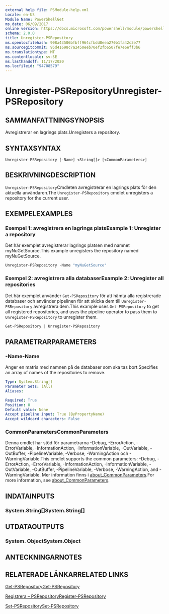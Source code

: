 ```yaml
---
external help file: PSModule-help.xml
Locale: en-US
Module Name: PowerShellGet
ms.date: 06/09/2017
online version: https://docs.microsoft.com/powershell/module/powershellget/unregister-psrepository?view=powershell-7.2&WT.mc_id=ps-gethelp
schema: 2.0.0
title: Unregister-PSRepository
ms.openlocfilehash: 908a43506bfbff964cfbdd8eea270b1fa42c3e77
ms.sourcegitcommit: 95d41698c7a2450eeb70ef2fb6507fe7e6eff3b6
ms.translationtype: MT
ms.contentlocale: sv-SE
ms.lasthandoff: 11/17/2020
ms.locfileid: "94708579"
---
```

# <span data-ttu-id="e47a4-102">Unregister-PSRepository</span><span class="sxs-lookup"><span data-stu-id="e47a4-102">Unregister-PSRepository</span></span>

## <span data-ttu-id="e47a4-103">SAMMANFATTNING</span><span class="sxs-lookup"><span data-stu-id="e47a4-103">SYNOPSIS</span></span>
<span data-ttu-id="e47a4-104">Avregistrerar en lagrings plats.</span><span class="sxs-lookup"><span data-stu-id="e47a4-104">Unregisters a repository.</span></span>

## <span data-ttu-id="e47a4-105">SYNTAX</span><span class="sxs-lookup"><span data-stu-id="e47a4-105">SYNTAX</span></span>

```
Unregister-PSRepository [-Name] <String[]> [<CommonParameters>]
```

## <span data-ttu-id="e47a4-106">BESKRIVNING</span><span class="sxs-lookup"><span data-stu-id="e47a4-106">DESCRIPTION</span></span>

<span data-ttu-id="e47a4-107">`Unregister-PSRepository`Cmdleten avregistrerar en lagrings plats för den aktuella användaren.</span><span class="sxs-lookup"><span data-stu-id="e47a4-107">The `Unregister-PSRepository` cmdlet unregisters a repository for the current user.</span></span>

## <span data-ttu-id="e47a4-108">EXEMPEL</span><span class="sxs-lookup"><span data-stu-id="e47a4-108">EXAMPLES</span></span>

### <span data-ttu-id="e47a4-109">Exempel 1: avregistrera en lagrings plats</span><span class="sxs-lookup"><span data-stu-id="e47a4-109">Example 1: Unregister a repository</span></span>

<span data-ttu-id="e47a4-110">Det här exemplet avregistrerar lagrings platsen med namnet myNuGetSource.</span><span class="sxs-lookup"><span data-stu-id="e47a4-110">This example unregisters the repository named myNuGetSource.</span></span>

```powershell
Unregister-PSRepository -Name "myNuGetSource"
```

### <span data-ttu-id="e47a4-111">Exempel 2: avregistrera alla databaser</span><span class="sxs-lookup"><span data-stu-id="e47a4-111">Example 2: Unregister all repositories</span></span>

<span data-ttu-id="e47a4-112">Det här exemplet använder `Get-PSRepository` för att hämta alla registrerade databaser och använder pipelinen för att skicka dem till `Unregister-PSRepository` avregistrera dem.</span><span class="sxs-lookup"><span data-stu-id="e47a4-112">This example uses `Get-PSRepository` to get all registered repositories, and uses the pipeline operator to pass them to `Unregister-PSRepository` to unregister them.</span></span>

```powershell
Get-PSRepository | Unregister-PSRepository
```

## <span data-ttu-id="e47a4-113">PARAMETRAR</span><span class="sxs-lookup"><span data-stu-id="e47a4-113">PARAMETERS</span></span>

### <span data-ttu-id="e47a4-114">-Name</span><span class="sxs-lookup"><span data-stu-id="e47a4-114">-Name</span></span>

<span data-ttu-id="e47a4-115">Anger en matris med namnen på de databaser som ska tas bort.</span><span class="sxs-lookup"><span data-stu-id="e47a4-115">Specifies an array of names of the repositories to remove.</span></span>

```yaml
Type: System.String[]
Parameter Sets: (All)
Aliases:

Required: True
Position: 0
Default value: None
Accept pipeline input: True (ByPropertyName)
Accept wildcard characters: False
```

### <span data-ttu-id="e47a4-116">CommonParameters</span><span class="sxs-lookup"><span data-stu-id="e47a4-116">CommonParameters</span></span>

<span data-ttu-id="e47a4-117">Denna cmdlet har stöd för parametrarna -Debug, -ErrorAction, -ErrorVariable, -InformationAction, -InformationVariable, -OutVariable, -OutBuffer, -PipelineVariable, -Verbose, -WarningAction och -WarningVariable.</span><span class="sxs-lookup"><span data-stu-id="e47a4-117">This cmdlet supports the common parameters: -Debug, -ErrorAction, -ErrorVariable, -InformationAction, -InformationVariable, -OutVariable, -OutBuffer, -PipelineVariable, -Verbose, -WarningAction, and -WarningVariable.</span></span> <span data-ttu-id="e47a4-118">Mer information finns i [about_CommonParameters](https://go.microsoft.com/fwlink/?LinkID=113216).</span><span class="sxs-lookup"><span data-stu-id="e47a4-118">For more information, see [about_CommonParameters](https://go.microsoft.com/fwlink/?LinkID=113216).</span></span>

## <span data-ttu-id="e47a4-119">INDATA</span><span class="sxs-lookup"><span data-stu-id="e47a4-119">INPUTS</span></span>

### <span data-ttu-id="e47a4-120">System.String[]</span><span class="sxs-lookup"><span data-stu-id="e47a4-120">System.String[]</span></span>

## <span data-ttu-id="e47a4-121">UTDATA</span><span class="sxs-lookup"><span data-stu-id="e47a4-121">OUTPUTS</span></span>

### <span data-ttu-id="e47a4-122">System. Object</span><span class="sxs-lookup"><span data-stu-id="e47a4-122">System.Object</span></span>

## <span data-ttu-id="e47a4-123">ANTECKNINGAR</span><span class="sxs-lookup"><span data-stu-id="e47a4-123">NOTES</span></span>

## <span data-ttu-id="e47a4-124">RELATERADE LÄNKAR</span><span class="sxs-lookup"><span data-stu-id="e47a4-124">RELATED LINKS</span></span>

[<span data-ttu-id="e47a4-125">Get-PSRepository</span><span class="sxs-lookup"><span data-stu-id="e47a4-125">Get-PSRepository</span></span>](Get-PSRepository.md)

[<span data-ttu-id="e47a4-126">Registrera – PSRepository</span><span class="sxs-lookup"><span data-stu-id="e47a4-126">Register-PSRepository</span></span>](Register-PSRepository.md)

[<span data-ttu-id="e47a4-127">Set-PSRepository</span><span class="sxs-lookup"><span data-stu-id="e47a4-127">Set-PSRepository</span></span>](Set-PSRepository.md)
